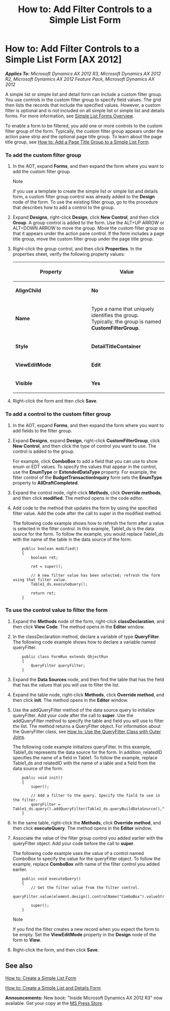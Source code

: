 ﻿---
title: 'How to: Add Filter Controls to a Simple List Form'
TOCTitle: 'How to: Add Filter Controls to a Simple List Form'
ms:assetid: 6a513e12-5fe8-4524-bbfc-72c3ffbc9885
ms:mtpsurl: https://msdn.microsoft.com/en-us/library/Hh745335(v=AX.60)
ms:contentKeyID: 42607685
ms.date: 05/18/2015
mtps_version: v=AX.60
---

# How to: Add Filter Controls to a Simple List Form [AX 2012]


_**Applies To:** Microsoft Dynamics AX 2012 R3, Microsoft Dynamics AX 2012 R2, Microsoft Dynamics AX 2012 Feature Pack, Microsoft Dynamics AX 2012_

A simple list or simple list and detail form can include a custom filter group. You use controls in the custom filter group to specify field values. The grid then lists the records that include the specified values. However, a custom filter is optional and is not included on all simple list or simple list and details forms. For more information, see [Simple List Forms Overview](simple-list-forms-overview.md).

To enable a form to be filtered, you add one or more controls to the custom filter group of the form. Typically, the custom filter group appears under the action pane strip and the optional page title group. To learn about the page title group, see [How to: Add a Page Title Group to a Simple List Form](how-to-add-a-page-title-group-to-a-simple-list-form.md).

### To add the custom filter group

1.  In the AOT, expand **Forms**, and then expand the form where you want to add the custom filter group.
    

    > [!NOTE]
    > <P>If you use a template to create the simple list or simple list and details form, a custom filter group control was already added to the <STRONG>Design</STRONG> node of the form. To use the existing filter group, go to the procedure that describes how to add a control to the group.</P>



2.  Expand **Designs**, right-click **Design**, click **New Control**, and then click **Group**. A group control is added to the form. Use the ALT+UP ARROW or ALT+DOWN ARROW to move the group. Move the custom filter group so that it appears under the action pane control. If the form includes a page title group, move the custom filter group under the page title group.

3.  Right-click the group control, and then click **Properties**. In the properties sheet, verify the following property values:
    
    <table>
    <colgroup>
    <col style="width: 50%" />
    <col style="width: 50%" />
    </colgroup>
    <thead>
    <tr class="header">
    <th><p>Property</p></th>
    <th><p>Value</p></th>
    </tr>
    </thead>
    <tbody>
    <tr class="odd">
    <td><p><strong>AlignChild</strong></p></td>
    <td><p><strong>No</strong></p></td>
    </tr>
    <tr class="even">
    <td><p><strong>Name</strong></p></td>
    <td><p>Type a name that uniquely identifies the group. Typically, the group is named <strong>CustomFilterGroup</strong>.</p></td>
    </tr>
    <tr class="odd">
    <td><p><strong>Style</strong></p></td>
    <td><p><strong>DetailTitleContainer</strong></p></td>
    </tr>
    <tr class="even">
    <td><p><strong>ViewEditMode</strong></p></td>
    <td><p><strong>Edit</strong></p></td>
    </tr>
    <tr class="odd">
    <td><p><strong>Visible</strong></p></td>
    <td><p><strong>Yes</strong></p></td>
    </tr>
    </tbody>
    </table>


4.  Right-click the form and then click **Save**.

### To add a control to the custom filter group

1.  In the AOT, expand **Forms**, and then expand the form where you want to add fields to the filter group.

2.  Expand **Designs**, expand **Design**, right-click **CustomFilterGroup**, click **New Control**, and then click the type of control you want to use. The control is added to the group.
    
    For example, click **ComboBox** to add a field that you can use to show enum or EDT values. To specify the values that appear in the control, use the **EnumType** or **ExtendedDataType** property. For example, the filter control of the **BudgetTransactionInquiry** form sets the **EnumType** property to **AllDraftCompleted**.

3.  Expand the control node, right-click **Methods**, click **Override methods**, and then click **modified**. The method opens in the code editor.

4.  Add code to the method that updates the form by using the specified filter value. Add the code after the call to super in the modified method.
    
    The following code example shows how to refresh the form after a value is selected in the filter control. In this example, Table1\_ds is the data source for the form. To follow the example, you would replace Table1\_ds with the name of the table in the data source of the form.
    ```X++  
        public boolean modified()
        {
            boolean ret;
            
            ret = super();
            
            // A new filter value has been selected; refresh the form using that filter value.
            Table1_ds.executeQuery();
            
            return ret;
        }
    ```
### To use the control value to filter the form

1.  Expand the **Methods** node of the form, right-click **classDeclaration**, and then click **View Code**. The method opens in the **Editor** window.

2.  In the classDeclaration method, declare a variable of type **QueryFilter**. The following code example shows how to declare a variable named queryFilter.
    ```X++  
        public class FormRun extends ObjectRun
        {
            QueryFilter queryFilter;
        }
    ```
3.  Expand the **Data Sources** node, and then find the table that has the field that has the values that you will use to filter the list.

4.  Expand the table node, right-click **Methods**, click **Override method**, and then click **init**. The method opens in the **Editor** window.

5.  Use the addQueryFilter method of the data source query to initialize queryFilter. Add your code after the call to **super**. Use the addQueryFilter method to specify the table and field you will use to filter the list. The method returns a QueryFilter object. For information about the QueryFilter class, see [How to: Use the QueryFilter Class with Outer Joins](how-to-use-the-queryfilter-class-with-outer-joins.md).
    
    The following code example initializes queryFilter. In this example, Table1\_ds represents the data source for the form. In addition, relatedID specifies the name of a field in Table1. To follow the example, replace Table1\_ds and relatedID with the name of a table and a field from the data source of the form.
    ```X++  
        public void init()
        {
            super();
            
            // Add a filter to the query. Specify the field to use in the filter.
            queryFilter = Table1_ds.query().addQueryFilter(Table1_ds.queryBuildDataSource(),"relatedID");
        }
    ```
6.  In the same table, right-click the **Methods**, click **Override method**, and then click **executeQuery**. The method opens in the **Editor** window.

7.  Associate the value of the filter group control you added earlier with the queryFilter object. Add your code before the call to **super**.
    
    The following code example uses the value of a control named ComboBox to specify the value for the queryFilter object. To follow the example, replace **ComboBox** with name of the filter control you added earlier.
    ```X++  
        public void executeQuery()
        {
            // Get the filter value from the filter control.
            queryFilter.value(element.design().controlName("ComboBox").valueStr());
            
            super();
        }
    ```

    > [!NOTE]
    > <P>If you find the filter creates a new record when you expect the form to be empty. Set the <STRONG>ViewEditMode</STRONG> property in the <STRONG>Design</STRONG> node of the form to <STRONG>View</STRONG>.</P>



8.  Right-click the form, and then click **Save**.

## See also

[How to: Create a Simple List Form](how-to-create-a-simple-list-form.md)

[How to: Create a Simple List and Details Form](how-to-create-a-simple-list-and-details-form.md)

  
**Announcements:** New book: "Inside Microsoft Dynamics AX 2012 R3" now available. Get your copy at the [MS Press Store](https://www.microsoftpressstore.com/store/inside-microsoft-dynamics-ax-2012-r3-9780735685109).

